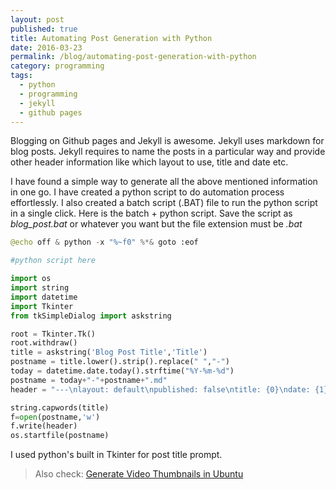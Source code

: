 ```yaml
---
layout: post
published: true
title: Automating Post Generation with Python
date: 2016-03-23
permalink: /blog/automating-post-generation-with-python
category: programming
tags:
  - python
  - programming
  - jekyll
  - github pages
---
```


Blogging on Github pages and Jekyll is awesome. Jekyll uses markdown for blog posts. Jekyll requires to name the posts in a particular way and provide other header information like which layout to use, title and date etc.

I have found a simple way to generate all the above mentioned information in one go. I have created a python script to do automation process effortlessly. I also created a batch script (.BAT) file to run the python script in a single click. Here is the batch + python script. Save the script as *blog_post.bat* or whatever you want but the file extension must be *.bat*

```python
@echo off & python -x "%~f0" %*& goto :eof

#python script here

import os
import string
import datetime
import Tkinter
from tkSimpleDialog import askstring

root = Tkinter.Tk()
root.withdraw()
title = askstring('Blog Post Title','Title')
postname = title.lower().strip().replace(" ","-")
today = datetime.date.today().strftime("%Y-%m-%d")
postname = today+"-"+postname+".md"
header = "---\nlayout: default\npublished: false\ntitle: {0}\ndate: {1}\n---\n".format(title, today)

string.capwords(title)
f=open(postname,'w')
f.write(header)
os.startfile(postname)

```

I used python's built in Tkinter for post title prompt.

> Also check: [Generate Video Thumbnails in Ubuntu](http://raviikmr.github.io/blog/generate-video-thumbnails-with-ffmpegthumbnailer)